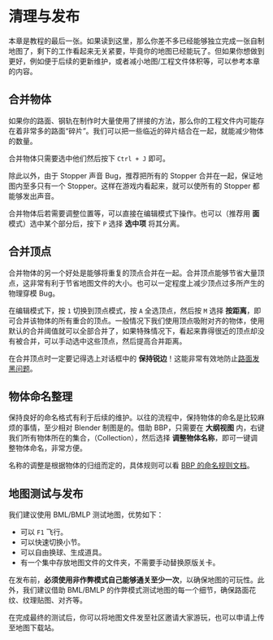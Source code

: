 # 清理与发布

本章是教程的最后一张。如果读到这里，那么你差不多已经能够独立完成一张自制地图了，剩下的工作看起来无关紧要，毕竟你的地图已经能玩了。但如果你想做到更好，例如便于后续的更新维护，或者减小地图/工程文件体积等，可以参考本章的内容。

## 合并物体

如果你的路面、钢轨在制作时大量使用了拼接的方法，那么你的工程文件内可能存在着非常多的路面“碎片”。我们可以把一些临近的碎片结合在一起，就能减少物体的数量。

合并物体只需要选中他们然后按下 `Ctrl + J` 即可。

除此以外，由于 Stopper 声音 Bug，推荐把所有的 Stopper 合并在一起，保证地图内至多只有一个 Stopper。这样在游戏内看起来，就可以使所有的 Stopper 都能够发出声音。

合并物体后若需要调整位置等，可以直接在编辑模式下操作。也可以（推荐用 **面** 模式）选中某个部分后，按下 `P` 选择 **选中项** 将其分离。

## 合并顶点

合并物体的另一个好处是能够将重复的顶点合并在一起。合并顶点能够节省大量顶点，这非常有利于节省地图文件的大小。也可以一定程度上减少顶点过多所产生的物理穿模 Bug。

在编辑模式下，按 `1` 切换到顶点模式，按 `A` 全选顶点，然后按 `M` 选择 **按距离**，即可合并该物体的所有重合的顶点。一般情况下我们使用顶点吸附对齐的物体，使用默认的合并阈值就可以全部合并了，如果特殊情况下，看起来靠得很近的顶点却没有被合并，可以手动选中这些顶点，然后提高合并距离。

在合并顶点时一定要记得选上对话框中的 **保持锐边**！这能非常有效地防止[路面发黑问题](../trouble-shooting/black.md)。

## 物体命名整理

保持良好的命名格式有利于后续的维护。以往的流程中，保持物体的命名是比较麻烦的事情，至少相对 Blender 制图是的。借助 BBP，只需要在 **大纲视图** 内，右键我们所有物体所在的集合，（Collection），然后选择 **调整物体名称**，即可一键调整物体命名，非常方便。

名称的调整是根据物体的归组而定的，具体规则可以看 [BBP 的命名规则文档](https://yyc12345.github.io/BallanceBlenderHelper/zh-cn/naming-convention/)。

<!-- TODO: ## 无用物体整理 -->

## 地图测试与发布

我们建议使用 BML/BMLP 测试地图，优势如下：

- 可以 `F1` 飞行。
- 可以快速切换小节。
- 可以自由换球、生成道具。
- 有一个集中存放地图文件的文件夹，不需要手动替换原版关卡。

在发布前，**必须使用非作弊模式自己能够通关至少一次**，以确保地图的可玩性。此外，我们建议借助 BML/BMLP 的作弊模式测试地图的每一个细节，确保路面花纹、纹理贴图、对齐等。

在完成最终的测试后，你可以将地图文件发至社区邀请大家游玩，也可以申请上传至地图下载站。
